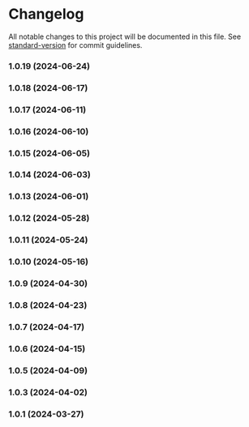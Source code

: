 # Changelog

All notable changes to this project will be documented in this file. See [standard-version](https://github.com/conventional-changelog/standard-version) for commit guidelines.

### 1.0.19 (2024-06-24)

### 1.0.18 (2024-06-17)

### 1.0.17 (2024-06-11)

### 1.0.16 (2024-06-10)

### 1.0.15 (2024-06-05)

### 1.0.14 (2024-06-03)

### 1.0.13 (2024-06-01)

### 1.0.12 (2024-05-28)

### 1.0.11 (2024-05-24)

### 1.0.10 (2024-05-16)

### 1.0.9 (2024-04-30)

### 1.0.8 (2024-04-23)

### 1.0.7 (2024-04-17)

### 1.0.6 (2024-04-15)

### 1.0.5 (2024-04-09)

### 1.0.3 (2024-04-02)

### 1.0.1 (2024-03-27)
